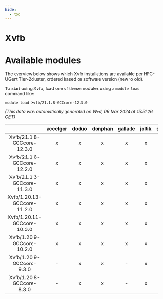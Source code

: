 ```yaml
---
hide:
  - toc
---
```


Xvfb
====

# Available modules


The overview below shows which Xvfb installations are available per HPC-UGent Tier-2cluster, ordered based on software version (new to old).

To start using Xvfb, load one of these modules using a `module load` command like:

```shell
module load Xvfb/21.1.8-GCCcore-12.3.0
```

*(This data was automatically generated on Wed, 06 Mar 2024 at 15:51:26 CET)*  

| |accelgor|doduo|donphan|gallade|joltik|skitty|
| :---: | :---: | :---: | :---: | :---: | :---: | :---: |
|Xvfb/21.1.8-GCCcore-12.3.0|x|x|x|x|x|x|
|Xvfb/21.1.6-GCCcore-12.2.0|x|x|x|x|x|x|
|Xvfb/21.1.3-GCCcore-11.3.0|x|x|x|x|x|x|
|Xvfb/1.20.13-GCCcore-11.2.0|x|x|x|x|x|x|
|Xvfb/1.20.11-GCCcore-10.3.0|x|x|x|x|x|x|
|Xvfb/1.20.9-GCCcore-10.2.0|x|x|x|x|x|x|
|Xvfb/1.20.9-GCCcore-9.3.0|-|x|x|-|x|x|
|Xvfb/1.20.8-GCCcore-8.3.0|-|x|x|-|x|x|
